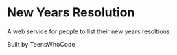 New Years Resolution
=================
A web service for people to list their new years resoltions

Built by TeensWhoCode
